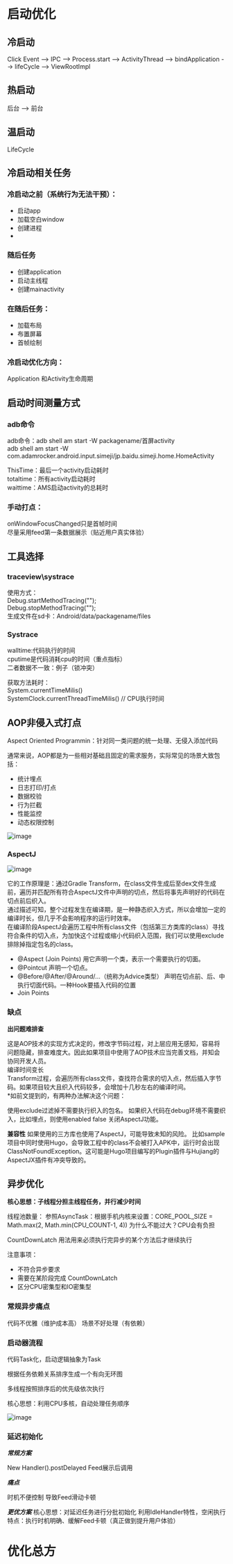 # 启动优化

## 冷启动
Click Event --> IPC --> Process.start --> ActivityThread --> bindApplication --> lifeCycle --> ViewRootImpl

## 热启动
后台 --> 前台

## 温启动
LifeCycle

## 冷启动相关任务

### 冷启动之前（系统行为无法干预）： 
* 启动app
* 加载空白window
* 创建进程
* 
### 随后任务
* 创建application
* 启动主线程
* 创建mainactivity
### 在随后任务：

* 加载布局
* 布置屏幕
* 首帧绘制

### 冷启动优化方向：
Application 和Activity生命周期

## 启动时间测量方式
### adb命令
adb命令：adb shell am start -W packagename/首屏activity  
adb shell am start -W com.adamrocker.android.input.simeji/jp.baidu.simeji.home.HomeActivity  

ThisTime：最后一个activity启动耗时  
totaltime：所有activity启动耗时  
waittime：AMS启动activity的总耗时  

### 手动打点：
onWindowFocusChanged只是首帧时间  
尽量采用feed第一条数据展示（贴近用户真实体验）  

## 工具选择

### traceview\systrace
使用方式：  
Debug.startMethodTracing("");  
Debug.stopMethodTracing("");  
生成文件在sd卡：Android/data/packagename/files

### Systrace
walltime:代码执行的时间  
cputime是代码消耗cpu的时间（重点指标）  
二者数据不一致：例子（锁冲突）  

获取方法耗时：  
System.currentTimeMilis()  
SystemClock.currentThreadTimeMilis() // CPU执行时间

## AOP非侵入式打点
Aspect Oriented Programmin：针对同一类问题的统一处理、无侵入添加代码

通常来说，AOP都是为一些相对基础且固定的需求服务，实际常见的场景大致包括：

* 统计埋点
* 日志打印/打点
* 数据校验
* 行为拦截
* 性能监控
* 动态权限控制

![image](https://raw.githubusercontent.com/viviant1224/Android-Knowledge-System/main/images/AOP.webp)  

### AspectJ

![image](https://raw.githubusercontent.com/viviant1224/Android-Knowledge-System/main/images/AspectJ.webp)  

它的工作原理是：通过Gradle Transform，在class文件生成后至dex文件生成前，遍历并匹配所有符合AspectJ文件中声明的切点，然后将事先声明好的代码在切点前后织入。  
通过描述可知，整个过程发生在编译期，是一种静态织入方式，所以会增加一定的编译时长，但几乎不会影响程序的运行时效率。  
在编译阶段AspectJ会遍历工程中所有class文件（包括第三方类库的class）寻找符合条件的切入点，为加快这个过程或缩小代码织入范围，我们可以使用exclude排除掉指定包名的class。  

* @Aspect (Join Points) 用它声明一个类，表示一个需要执行的切面。
* @Pointcut 声明一个切点。
* @Before/@After/@Around/...（统称为Advice类型） 声明在切点前、后、中执行切面代码。一种Hook要插入代码的位置
* Join Points

### 缺点

**出问题难排查**  

这是AOP技术的实现方式决定的，修改字节码过程，对上层应用无感知，容易将问题隐藏，排查难度大。因此如果项目中使用了AOP技术应当完善文档，并知会协同开发人员。  
编译时间变长  
Transform过程，会遍历所有class文件，查找符合需求的切入点，然后插入字节码。如果项目较大且织入代码较多，会增加十几秒左右的编译时间。  
*如前文提到的，有两种办法解决这个问题：

使用exclude过滤掉不需要执行织入的包名。
如果织入代码在debug环境不需要织入，比如埋点，则使用enabled false 关闭AspectJ功能。

**兼容性**
如果使用的三方库也使用了AspectJ，可能导致未知的风险。
比如sample项目中同时使用Hugo，会导致工程中的class不会被打入APK中，运行时会出现ClassNotFoundException。这可能是Hugo项目编写的Plugin插件与Hujiang的AspectJX插件有冲突导致的。

## 异步优化

**核心思想：子线程分担主线程任务，并行减少时间**

线程池数量：
参照AsyncTask：根据手机内核来设置：CORE_POOL_SIZE = Math.max(2, Math.min(CPU_COUNT-1, 4))
为什么不能过大？CPU会有负担

CountDownLatch 用法用来必须执行完异步的某个方法后才继续执行

注意事项：
* 不符合异步要求
* 需要在某阶段完成  CountDownLatch
* 区分CPU密集型和IO密集型

### 常规异步痛点
代码不优雅（维护成本高）
场景不好处理（有依赖）

### 启动器流程

代码Task化，启动逻辑抽象为Task

根据任务依赖关系排序生成一个有向无环图

多线程按照排序后的优先级依次执行

核心思想：利用CPU多核，自动处理任务顺序

![image](https://user-images.githubusercontent.com/7577770/111163915-81150280-85d8-11eb-93a7-eb0403cb429b.png)

### 延迟初始化

***常规方案***

New Handler().postDelayed
Feed展示后调用

***痛点***

时机不便控制
导致Feed滑动卡顿

***更优方案***
核心思想：对延迟任务进行分批初始化
利用IdleHandler特性，空闲执行
特点：执行时机明确、缓解Feed卡顿（真正做到提升用户体验）

# 优化总方



